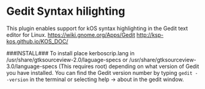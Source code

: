 # Gedit Syntax hilighting
This plugin enables support for kOS syntax highlighting in the Gedit text editor for Linux.
https://wiki.gnome.org/Apps/Gedit
http://ksp-kos.github.io/KOS_DOC/

###INSTALL###
To install place kerboscrip.lang in /usr/share/gtksourceview-2.0/laguage-specs or /usr/share/gtksourceview-3.0/language-specs (This requires root) depending on what version of Gedit you have installed.
You can find the Gedit version number by typing `gedit --version` in the terminal or selecting help -> about in the gedit window.
